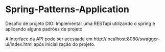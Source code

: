 # Spring-Patterns-Application
Desafio de projeto DIO: Implementar uma RESTapi utilizando o spring e aplicando alguns padrões de projeto

A interface da API pode ser acessada em http://localhost:8080/swagger-ui/index.html após inicialização do projeto.

